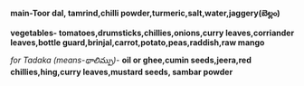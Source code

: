 **main-Toor dal, tamrind,chilli powder,turmeric,salt,water,jaggery(బెల్లం)**

**vegetables- tomatoes,drumsticks,chillies,onions,curry leaves,corriander leaves,bottle guard,brinjal,carrot,potato,peas,raddish,raw mango**

*for Tadaka (means-థాలిమ్పు)-*
**oil or ghee,cumin seeds,jeera,red chillies,hing,curry leaves,mustard seeds, sambar powder**